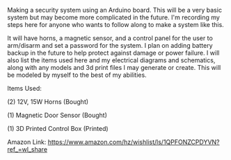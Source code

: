 Making a security system using an Arduino board. This will be a very basic system but may become more complicated in the future. I'm recording my steps here for anyone who wants to follow along to make a system like this. 

It will have horns, a magnetic sensor, and a control panel for the user to arm/disarm and set a password for the system. I plan on adding battery backup in the future to help protect against damage or power failure. I will also list the items used here and my electrical diagrams and schematics, along with any models and 3d print files I may generate or create. This will be modeled by myself to the best of my abilities. 


Items Used:

(2) 12V, 15W Horns (Bought)

(1) Magnetic Door Sensor (Bought)

(1) 3D Printed Control Box (Printed)

Amazon Link: https://www.amazon.com/hz/wishlist/ls/1QPFONZCPDYVN?ref_=wl_share



